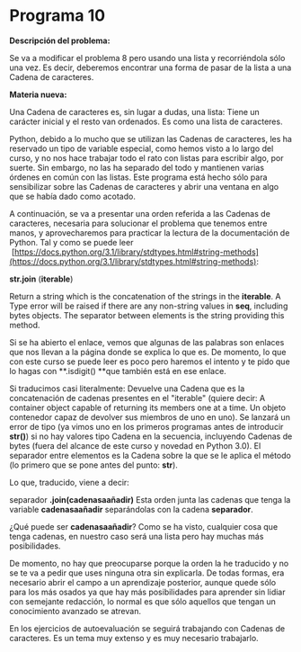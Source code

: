 
# Programa 10

**Descripción del problema:**

Se va a modificar el problema 8 pero usando una lista y recorriéndola sólo una vez. Es decir, deberemos encontrar una forma de pasar de la lista a una Cadena de caracteres. 

**Materia nueva:**

Una Cadena de caracteres es, sin lugar a dudas, una lista: Tiene un carácter inicial y el resto van ordenados. Es como una lista de caracteres.

Python, debido a lo mucho que se utilizan las Cadenas de caracteres, les ha reservado un tipo de variable especial, como hemos visto a lo largo del curso, y no nos hace trabajar todo el rato con listas para escribir algo, por suerte. Sin embargo, no las ha separado del todo y mantienen varias órdenes en común con las listas. Este programa está hecho sólo para sensibilizar sobre las Cadenas de caracteres y abrir una ventana en algo que se había dado como acotado.

A continuación, se va a presentar una orden referida a las Cadenas de caracteres, necesaria para solucionar el problema que tenemos entre manos, y aprovecharemos para practicar la lectura de la documentación de Python. Tal y como se puede leer  [https://docs.python.org/3.1/library/stdtypes.html#string-methods](https://docs.python.org/3.1/library/stdtypes.html#string-methods):  

**str.join** (**iterable**)

Return a string which is the concatenation of the strings in the **iterable**. A Type error will be raised if there are any non-string values in **seq**, including bytes objects. The separator between elements is the string providing this method.

Si se ha abierto el enlace, vemos que algunas de las palabras son enlaces que nos llevan a la página donde se explica lo que es. De momento, lo que con este curso se puede leer es poco pero haremos el intento y te pido que lo hagas con **.isdigit() **que también está en ese enlace.

Si traducimos casi literalmente: Devuelve una Cadena que es la concatenación de cadenas presentes en el "iterable" (quiere decir: A container object capable of returning its members one at a time. Un objeto contenedor capaz de devolver sus miembros de uno en uno). Se lanzará un error de tipo (ya vimos uno en los primeros programas antes de introducir **str()**) si no hay valores tipo Cadena en la secuencia, incluyendo Cadenas de bytes (fuera del alcance de este curso y novedad en Python 3.0). El separador entre elementos es la Cadena sobre la que se le aplica el método (lo primero que se pone antes del punto: **str**).

Lo que, traducido, viene a decir:

separador **.join(**cadenasaañadir**)** Esta orden junta las cadenas que tenga la variable **cadenasaañadir** separándolas con la cadena **separador**.

¿Qué puede ser **cadenasaañadir**? Como se ha visto, cualquier cosa que tenga cadenas, en nuestro caso será una lista pero hay muchas más posibilidades.



De momento, no hay que preocuparse porque la orden la he traducido y no se te va a pedir que uses ninguna otra sin explicarla. De todas formas, era necesario abrir el campo a un aprendizaje posterior, aunque quede sólo para los más osados ya que hay más posibilidades para aprender sin lidiar con semejante redacción, lo normal es que sólo aquellos que tengan un conocimiento avanzado se atrevan.

En los ejercicios de autoevaluación se seguirá trabajando con Cadenas de caracteres. Es un tema muy extenso y es muy necesario trabajarlo.

